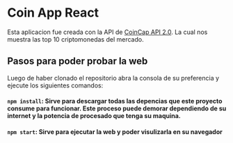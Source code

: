 # Coin App React

Esta aplicacion fue creada con la API de [CoinCap API 2.0](https://docs.coincap.io/). La cual nos muestra las top 10 criptomonedas del mercado.

## Pasos para poder probar la web

Luego de haber clonado el repositorio abra la consola de su preferencia y ejecute los siguientes comandos:

#### `npm install`: Sirve para descargar todas las depencias que este proyecto consume para funcionar. Este proceso puede demorar dependiendo de su internet y la potencia de procesado que tenga su maquina.

#### `npm start`: Sirve para ejecutar la web y poder visulizarla en su navegador 




